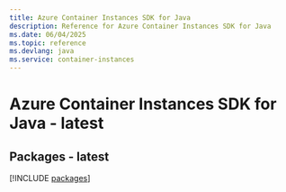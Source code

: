 ```yaml
---
title: Azure Container Instances SDK for Java
description: Reference for Azure Container Instances SDK for Java
ms.date: 06/04/2025
ms.topic: reference
ms.devlang: java
ms.service: container-instances
---
```

# Azure Container Instances SDK for Java - latest
## Packages - latest
[!INCLUDE [packages](container-instances-index.md)]